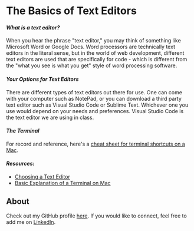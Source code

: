 # The Basics of Text Editors
#### ***What is a text editor?***

When you hear the phrase "text editor," you may think of something like Microsoft Word or Google Docs. Word processors are technically text editors in the literal sense, but in the world of web development, different text editors are used that are specifically for code - which is different from the "what you see is what you get" style of word processing software.

#### ***Your Options for Text Editors***
There are different types of text editors out there for use. One can come with your computer such as NotePad, or you can download a third party text editor such as Visual Studio Code or Sublime Text. Whichever one you use would depend on your needs and preferences. Visual Studio Code is the text editor we are using in class. 



#### ***The Terminal***
For record and reference, here's a [cheat sheet for terminal shortcuts on a Mac](https://www.makeuseof.com/tag/mac-terminal-commands-cheat-sheet/).

#### ***Resources:***
- [Choosing a Text Editor](https://web.archive.org/web/20190113051315/https://medium.com/@theoldercoder/choosing-a-text-editor-3e56f71bd636?source=topic_page---------5------------------1)
- [Basic Explanation of a Terminal on Mac](https://www.techopedia.com/definition/28747/mac-terminal-mac-os-x)
## About
Check out my GitHub profile [here](https://github.com/KrystalMadrinan). 
If you would like to connect, feel free to add me on [LinkedIn](https://www.linkedin.com/in/krystal-madrinan).
